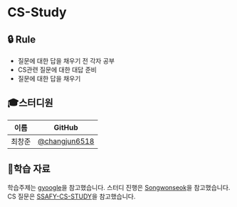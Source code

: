 # CS-Study

## :lock: Rule
- 질문에 대한 답을 채우기 전 각자 공부
- CS관련 질문에 대한 대답 준비
- 질문에 대한 답을 채우기

## :mortar_board:스터디원

| 이름   | GitHub                                         |
| ------ | ---------------------------------------------- |
| 최창준 | [@changjun6518](https://github.com/changjun6518) |


## :mag_right:학습 자료
학습주제는 [gyoogle](https://github.com/gyoogle/tech-interview-for-developer)을 참고했습니다.
스터디 진행은 [Songwonseok](https://github.com/Songwonseok/CS-Study)을 참고했습니다.
CS 질문은 [SSAFY-CS-STUDY](https://github.com/SSAFY-CS-STUDY/Tech_interview)을 참고했습니다.

